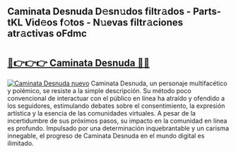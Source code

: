 ## Caminata Desnuda D𝚎sn𝚞dos filtr𝚊dos - Parts-tKL Vid𝚎os f𝚘tos - N𝚞evas filtr𝚊ciones atr𝚊ctivas oFdmc

# <h2><a href="http://mb480t.tromn.icu/?c=Caminata+Desnuda">🔗👉👉👉 Caminata Desnuda 🔗🔗</a></h2>

[![Caminata Desnuda nuevo](https://i.imgur.com/pEAQMta.gif)](http://mb480t.tromn.icu/?c=Caminata+Desnuda)
Caminata Desnuda, un personaje multifacético y polémico, se resiste a la simple descripción. Su método poco convencional de interactuar con el público en línea ha atraído y ofendido a los seguidores, estimulando debates sobre el consentimiento, la expresión artística y la esencia de las comunidades virtuales. A pesar de la incertidumbre de sus próximos pasos, su impacto en la comunidad en línea es profundo. Impulsado por una determinación inquebrantable y un carisma innegable, el progreso de Caminata Desnuda en el mundo digital es ilimitado.
